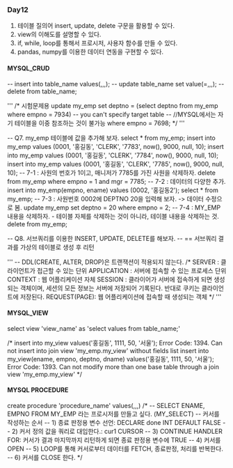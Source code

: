 ### Day12
1. 테이블 질의어 insert, update, delete 구문을 활용할 수 있다.
2. view의 이해도를 설명할 수 있다.
3. if, while, loop를 통해서 프로시저, 사용자 함수를 만들 수 있다.
4. pandas, numpy를 이용한 데이터 연동을 구현할 수 있다.

#### MYSQL_CRUD
-- insert into table_name values(,,,);
-- update table_name set value(=,,,);
-- delete from table_name;

'''
/* 시험문제용
update my_emp
set deptno = (select deptno
			  from my_emp
			  where empno = 7934)  -- you can't specify target table
			  -- //MYSQL에서는 자기 테이블을 이중 참조하는 것이 불가능
where empno = 7698;
*/
'''

-- Q7. my_emp 테이블에 값을 추가해 보자.
select * from my_emp;
insert into my_emp values (0001, '홍길동', 'CLERK', '7783', now(), 9000, null, 10);
insert into my_emp values (0001, '홍길동', 'CLERK', '7784', now(), 9000, null, 10);
insert into my_emp values (0001, '홍길동', 'CLERK', '7785', now(), 9000, null, 10);
-- 7-1 : 사원의 번호가 1이고, 매니저가 7785를 가진 사원을 삭제하자.
delete from my_emp
where empno = 1 and mgr = 7785;
-- 7-2 : 데이터의 다양한 추가.
insert into my_emp(empno, ename) values (0002, '홍길동2');
select * from my_emp;
-- 7-3 : 사원번호 0002에 DEPTNO 20을 입력해 보자. -> 데이터 수정으로 봄.
update my_emp set deptno = 20
where empno = 2;
-- 7-4 : MY_EMP 내용을 삭제하자. - 테이블 자체를 삭제하는 것이 아니라, 테이블 내용을 삭제하는 것.
delete from my_emp;

-- Q8. 서브쿼리를 이용한 INSERT, UPDATE, DELETE를 해보자.
-- == 서브쿼리 결과를 가상의 테이블로 생성 후 리턴

'''
-- DDL(CREATE, ALTER, DROP)은 트랜잭션이 적용되지 않는다.
/*
SERVER		: 클라이언트가 접근할 수 있는 단위
APPLICATION	: 서버에 접속할 수 있는 프로세스 단위
CONTEXT 	: 웹 어플리케이션 자체
SESSION		: 클라이어가 서버에 접속하게 되면 생성되는 객체이며,
			 세션의 모든 정보는 서버에 저장되어 기록된다.
			 반대로 쿠키는 클라이언트에 저장된다.
REQUEST(PAGE): 웹 어플리케이션에 접속할 때 생성되는 객체
*/
'''

#### MYSQL_VIEW
select view 'view_name' as 'select values from table_name;'

/*
insert into my_view values('홍길동', 1111, 50, '서울');
Error Code: 1394. Can not insert into join view 'my_emp.my_view' without fields list
insert into my_view(ename, empno, deptno, dname) values('홍길동', 1111, 50, '서울');
Error Code: 1393. Can not modify more than one base table through a join view 'my_emp.my_view'
*/

#### MYSQL PROCEDURE
create procedure 'procedure_name' values(,,,)
/*
-- SELECT ENAME, EMPNO FROM MY_EMP 라는 프로시저를 만들고 싶다. (MY_SELECT)
-- 커서를 작성하는 순서
-- 1) 종료 판정용 변수 선언: DECLARE done INT DEFAULT FALSE
-- 2) 커서 정의 값을 쿼리로 대입한다.: cur1 CURSOR
-- 3) CONTINUE HANDLER FOR: 커서가 결과 마지막까지 리턴하게 되면 종료 판정용 변수에 TRUE
-- 4) 커서를 OPEN
-- 5) LOOP를 통해 커서로부터 데이터를 FETCH, 종료판정, 처리를 반복한다.
-- 6) 커서를 CLOSE 한다.
*/